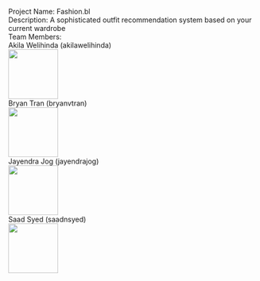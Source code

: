 Project Name: Fashion.bl <br/>
Description: A sophisticated outfit recommendation system based on your current wardrobe <br/>
Team Members: <br/>
    Akila Welihinda (akilawelihinda) <br/>
    <img src="https://scontent-lax3-1.xx.fbcdn.net/t31.0-8/12885814_1142174779128896_8375918918325320724_o.jpg" width="100">
    <br/>Bryan Tran (bryanvtran) <br/>
    <img src="https://scontent-lax3-1.xx.fbcdn.net/v/t1.0-0/p206x206/11692490_1156720981008931_4618007276040821562_n.jpg?oh=a4ab6c59cac2a83c5b239377880540ae&oe=5867F76D" width="100">
    <br/>Jayendra Jog (jayendrajog) <br/>
    <img src="https://scontent-lax3-1.xx.fbcdn.net/t31.0-8/13235108_1356077174408159_3323412581089508886_o.jpg" width="100">
    <br/>Saad Syed (saadnsyed) <br/>
    <img src="https://scontent-lax3-1.xx.fbcdn.net/t31.0-8/12891534_10206031491969717_6395363726174467576_o.jpg" width="100">

